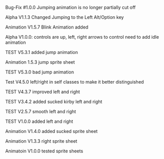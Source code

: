 Bug-Fix #1.0.0
Jumping animation is no longer partially cut off


Alpha V1.1.3
Changed Jumping to the Left Alt/Option key

Animation V1.5.7
Blink Animation added

Alpha V1.0.0:
controls are up, left, right arrows to control
need to add idle animation

TEST V5.3.1
added jump animation

Animation 1.5.3
jump sprite sheet

TEST V5.3.0
bad jump animation

Test V4.5.0
left/right in self classes to make it better distinguished

TEST V4.3.7
improved left and right

TEST V3.4.2
added sucked kirby left and right

TEST V2.5.7
smooth left and right

TEST V1.0.0
added left and right

Animation V1.4.0
added sucked sprite sheet

Animation V1.3.3
right sprite sheet

Animatoin V1.0.0
tested sprite sheets
